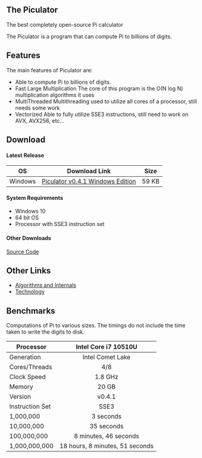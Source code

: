 ## The Piculator

The best completely open-source Pi calculator

The Piculator is a program that can compute Pi to billions of digits.

## Features

The main features of Piculator are:

+ Able to compute Pi to billions of digits.
+ Fast Large Multiplication  The core of this program is the O(N log N) multiplication algorithms it uses
+ MultiThreaded  Multithreading used to utilize all cores of a processor, still needs some work
+ Vectorized  Able to fully utilize SSE3 instructions, still need to work on AVX, AVX256, etc...

## Download

#### Latest Release

| OS      	| Download Link                                                                                                      	| Size  	|
|---------	|--------------------------------------------------------------------------------------------------------------------	|-------	|
| Windows 	| [Piculator v0.4.1 Windows Edition](https://github.com/vayun-mathur/Piculator/releases/download/v0.4/Piculator.exe) 	| 59 KB 	|

#### System Requirements

+ Windows 10
+ 64 bit OS
+ Processor with SSE3 instruction set

#### Other Downloads

[Source Code](https://github.com/vayun-mathur/Piculator)

## Other Links

+ [Algorithms and Internals](https://vayun-mathur.github.io/Piculator/algorithms.md)
+ [Technology](https://vayun-mathur.github.io/Piculator/technology.md)

## Benchmarks

Computations of Pi to various sizes. The timings do not include the time taken to write the digits to disk.

| Processor       	|       Intel Core i7 10510U      	|
|-----------------	|:-------------------------------:	|
| Generation      	|         Intel Comet Lake        	|
| Cores/Threads   	|               4/8               	|
| Clock Speed     	|             1.8 GHz             	|
| Memory          	|              20 GB              	|
| Version         	|              v0.4.1             	|
| Instruction Set 	|               SSE3              	|
|       1,000,000 	|            3 seconds            	|
|      10,000,000 	|            35 seconds           	|
|     100,000,000 	|      8 minutes, 46 seconds      	|
|   1,000,000,000 	| 18 hours, 8 minutes, 51 seconds 	|
